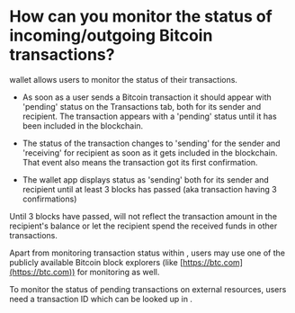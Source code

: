 # How can you monitor the status of incoming/outgoing Bitcoin transactions?

wallet allows users to monitor the status of their transactions.

- As soon as a user sends a Bitcoin transaction it should appear with 'pending' status on the Transactions tab, both for its sender and recipient. The transaction appears with a 'pending' status until it has been included in the blockchain.

- The status of the transaction changes to 'sending' for the sender and 'receiving' for recipient as soon as it gets included in the blockchain. That event also means the transaction got its first confirmation.

- The wallet app displays status as 'sending' both for its sender and recipient until at least 3 blocks has passed (aka transaction having 3 confirmations)

Until 3 blocks have passed, will not reflect the transaction amount in the recipient's balance or let the recipient spend the received funds in other transactions.

Apart from monitoring transaction status within , users may use one of the publicly available Bitcoin block explorers (like [https://btc.com](https://btc.com)) for monitoring as well.

To monitor the status of pending transactions on external resources, users need a transaction ID which can be looked up in .
